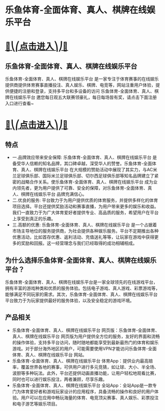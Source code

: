 # 乐鱼体育-全面体育、真人、棋牌在线娱乐平台

# [🍉⎝⎛点击进入⎞⎠🍉](https://kkdd668.cn)
## 乐鱼体育-全面体育、真人、棋牌在线娱乐平台
乐鱼体育-全面体育、真人、棋牌在线娱乐平台 是一家专注于体育赛事的在线娱乐提供商提供体育赛事直播投注、真人娱乐、棋牌、电竞等，网站注重用户体验，提供便捷的注册和登录，支持多平台和多设备的访问 乐鱼体育-全面体育、真人、棋牌在线娱乐平台 邀您每日观五大联赛领豪礼，每日每场皆有奖，请点击下面注册入口进行查看~
# [🍉⎝⎛点击进入⎞⎠🍉](https://kkdd668.cn)

## 特点
- 一.品牌效应带来安全保障: 乐鱼体育-全面体育、真人、棋牌在线娱乐平台 是备受华人信赖的知名品牌，其口碑卓越，深受华人的赞誉。乐鱼体育-全面体育、真人、棋牌在线娱乐平台 在大规模的赞助活动中展现了其实力，与AC米兰足球俱乐部、国际米兰足球俱乐部、切尔西足球俱乐部等知名品牌建立了紧密的战略合作关系。使乐鱼体育-全面体育、真人、棋牌在线娱乐平台 成为业内领先者，更为用户提供了可靠、安全的保障，对乐鱼体育-全面体育、真人、棋牌在线娱乐平台 品牌充满信心。
- 二.优良的服务: 平台致力于为用户提供优质的体育服务，并提供多样化的体育项目选择。平台还提供奖励活动和赛事直播，为用户带来更多的娱乐和收益。我们一直致力于为广大体育爱好者提供专业、高品质的服务，希望用户在平台上享受到真正的乐趣。
- 三.高额的优惠: 乐鱼体育-全面体育、真人、棋牌在线娱乐平台 是一个占据着市场主导地位的服务提供商，为社会提供各种娱乐服务。平台不定期推出各种优惠活动，比如首存优惠、返利活动、充值送礼等等，让玩家在游戏中获得更多的奖励和回报。这一经营理念与我们已经取得的成功相辅相成。

## 为什么选择乐鱼体育-全面体育、真人、棋牌在线娱乐平台？
乐鱼体育-全面体育、真人、棋牌在线娱乐平台是一家全球领先的在线游戏平台，拥有丰富的游戏种类和优质的服务体验。包括电子游戏、真人游戏、彩票游戏等，能够满足不同玩家的需求。其次，乐鱼体育-全面体育、真人、棋牌在线娱乐平台 平台致力于为玩家提供最好的服务体验，以及安全稳定的游戏环境。
## 产品相关
- 乐鱼体育-全面体育、真人、棋牌在线娱乐平台 网页版：乐鱼体育-全面体育、真人、棋牌在线娱乐平台 网页版为用户提供全方位的服务，友好的界面和流畅的操作体验，支持多平台访问，随时随地都能享受到最新最热门的体育和娱乐游戏。对于部分海外地区的用户，可能需要使用VPN才能访问乐鱼体育-全面体育、真人、棋牌在线娱乐平台 网站。
- 乐鱼体育-全面体育、真人、棋牌在线娱乐平台 体育App：提供业内最高赔率，覆盖世界各地的赛事，可供用户进行多元竞猜，如让球、大小、半全场、波胆等多种玩法。此外，平台还提供动画直播功能，让用户轻松地观看比赛，同时也可以进行娱乐投注，两者兼顾，尽享乐趣。
- 乐鱼体育-全面体育、真人、棋牌在线娱乐平台 全站App：全站App是一款专门为体育爱好者和游戏玩家设计的应用程序，具备流畅的操作和良好的用户体验。用户可以在应用中畅玩海量的体育、电竞顶尖赛事、真人娱乐、彩票投注和电子游艺等娱乐项目。
